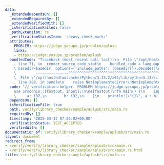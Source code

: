```yaml
---
data:
  _extendedDependsOn: []
  _extendedRequiredBy: []
  _extendedVerifiedWith: []
  _isVerificationFailed: false
  _pathExtension: rs
  _verificationStatusIcon: ':heavy_check_mark:'
  attributes:
    PROBLEM: https://judge.yosupo.jp/problem/aplusb
    links:
    - https://judge.yosupo.jp/problem/aplusb
  bundledCode: "Traceback (most recent call last):\n  File \"/opt/hostedtoolcache/Python/3.13.2/x64/lib/python3.13/site-packages/onlinejudge_verify/documentation/build.py\"\
    , line 71, in _render_source_code_stat\n    bundled_code = language.bundle(stat.path,\
    \ basedir=basedir, options={'include_paths': [basedir]}).decode()\n          \
    \         ~~~~~~~~~~~~~~~^^^^^^^^^^^^^^^^^^^^^^^^^^^^^^^^^^^^^^^^^^^^^^^^^^^^^^^^^^^^^^^^^^\n\
    \  File \"/opt/hostedtoolcache/Python/3.13.2/x64/lib/python3.13/site-packages/onlinejudge_verify/languages/rust.py\"\
    , line 288, in bundle\n    raise NotImplementedError\nNotImplementedError\n"
  code: "// verification-helper: PROBLEM https://judge.yosupo.jp/problem/aplusb\n\n\
    use proconio::{fastout, input};\n\n#[fastout]\nfn main() {\n    input! {\n   \
    \     a: i32,\n        b: i32,\n    }\n    println!(\"{}\", a + b);\n}\n"
  dependsOn: []
  isVerificationFile: true
  path: verify/library_checker/sample/aplusb/src/main.rs
  requiredBy: []
  timestamp: '2025-03-12 07:36:02+00:00'
  verificationStatus: TEST_ACCEPTED
  verifiedWith: []
documentation_of: verify/library_checker/sample/aplusb/src/main.rs
layout: document
redirect_from:
- /verify/verify/library_checker/sample/aplusb/src/main.rs
- /verify/verify/library_checker/sample/aplusb/src/main.rs.html
title: verify/library_checker/sample/aplusb/src/main.rs
---
```

